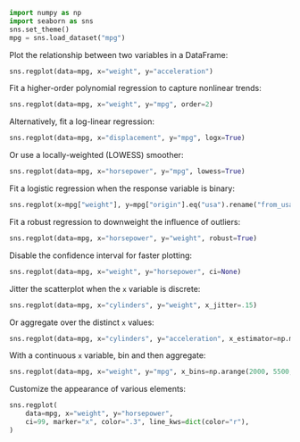 ```python
import numpy as np
import seaborn as sns
sns.set_theme()
mpg = sns.load_dataset("mpg")
```
Plot the relationship between two variables in a DataFrame:

```python
sns.regplot(data=mpg, x="weight", y="acceleration")
```
Fit a higher-order polynomial regression to capture nonlinear trends:

```python
sns.regplot(data=mpg, x="weight", y="mpg", order=2)
```
Alternatively, fit a log-linear regression:

```python
sns.regplot(data=mpg, x="displacement", y="mpg", logx=True)
```
Or use a locally-weighted (LOWESS) smoother:

```python
sns.regplot(data=mpg, x="horsepower", y="mpg", lowess=True)
```
Fit a logistic regression when the response variable is binary:

```python
sns.regplot(x=mpg["weight"], y=mpg["origin"].eq("usa").rename("from_usa"), logistic=True)
```
Fit a robust regression to downweight the influence of outliers:

```python
sns.regplot(data=mpg, x="horsepower", y="weight", robust=True)
```
Disable the confidence interval for faster plotting:

```python
sns.regplot(data=mpg, x="weight", y="horsepower", ci=None)
```
Jitter the scatterplot when the `x` variable is discrete:

```python
sns.regplot(data=mpg, x="cylinders", y="weight", x_jitter=.15)
```
Or aggregate over the distinct `x` values:

```python
sns.regplot(data=mpg, x="cylinders", y="acceleration", x_estimator=np.mean, order=2)
```
With a continuous `x` variable, bin and then aggregate:

```python
sns.regplot(data=mpg, x="weight", y="mpg", x_bins=np.arange(2000, 5500, 250), order=2)
```
Customize the appearance of various elements:

```python
sns.regplot(
    data=mpg, x="weight", y="horsepower",
    ci=99, marker="x", color=".3", line_kws=dict(color="r"),
)
```


```python

```

